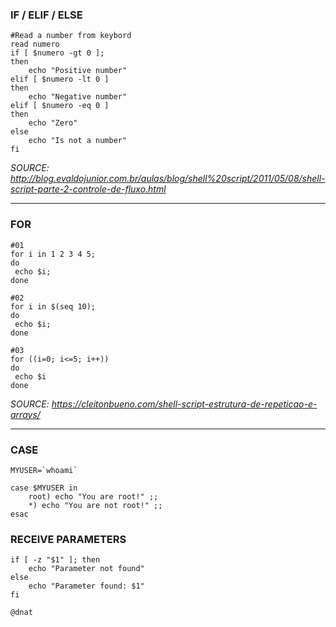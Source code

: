 ### IF / ELIF / ELSE
````
#Read a number from keybord
read numero
if [ $numero -gt 0 ];
then
    echo "Positive number"
elif [ $numero -lt 0 ]
then
    echo "Negative number"
elif [ $numero -eq 0 ]
then
    echo "Zero"
else
    echo "Is not a number"
fi
````

*SOURCE: http://blog.evaldojunior.com.br/aulas/blog/shell%20script/2011/05/08/shell-script-parte-2-controle-de-fluxo.html*

----

### FOR

```
#01
for i in 1 2 3 4 5;
do
 echo $i;
done
```

```
#02
for i in $(seq 10);
do
 echo $i;
done
```

```
#03
for ((i=0; i<=5; i++))
do
 echo $i
done
```

*SOURCE: https://cleitonbueno.com/shell-script-estrutura-de-repeticao-e-arrays/*

----


### CASE

```
MYUSER=`whoami`

case $MYUSER in
	root) echo "You are root!" ;;
	*) echo "You are not root!" ;;
esac
```

### RECEIVE PARAMETERS

```
if [ -z "$1" ]; then
    echo "Parameter not found"
else
    echo "Parameter found: $1"
fi
```

```
@dnat
```

